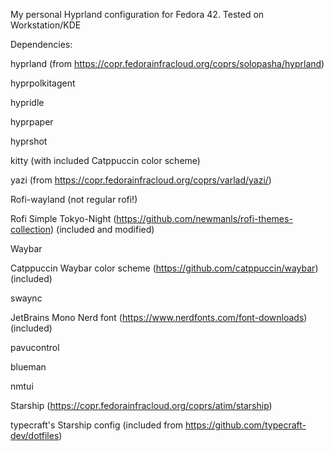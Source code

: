 My personal Hyprland configuration for Fedora 42. Tested on Workstation/KDE

Dependencies:

hyprland (from https://copr.fedorainfracloud.org/coprs/solopasha/hyprland)

hyprpolkitagent

hypridle

hyprpaper

hyprshot

kitty (with included Catppuccin color scheme)

yazi (from https://copr.fedorainfracloud.org/coprs/varlad/yazi/)

Rofi-wayland (not regular rofi!)

Rofi Simple Tokyo-Night (https://github.com/newmanls/rofi-themes-collection) (included and modified)

Waybar

Catppuccin Waybar color scheme (https://github.com/catppuccin/waybar) (included)

swaync

JetBrains Mono Nerd font (https://www.nerdfonts.com/font-downloads) (included)

pavucontrol

blueman

nmtui

Starship (https://copr.fedorainfracloud.org/coprs/atim/starship)

typecraft's Starship config (included from https://github.com/typecraft-dev/dotfiles)
